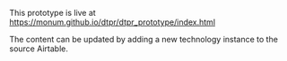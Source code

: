 This prototype is live at https://monum.github.io/dtpr/dtpr_prototype/index.html

The content can be updated by adding a new technology instance to the source Airtable.